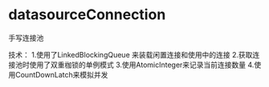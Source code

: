 # datasourceConnection
手写连接池

技术：
1.使用了LinkedBlockingQueue 来装载闲置连接和使用中的连接
2.获取连接池时使用了双重枷锁的单例模式
3.使用AtomicInteger来记录当前连接数量
4.使用CountDownLatch来模拟并发

